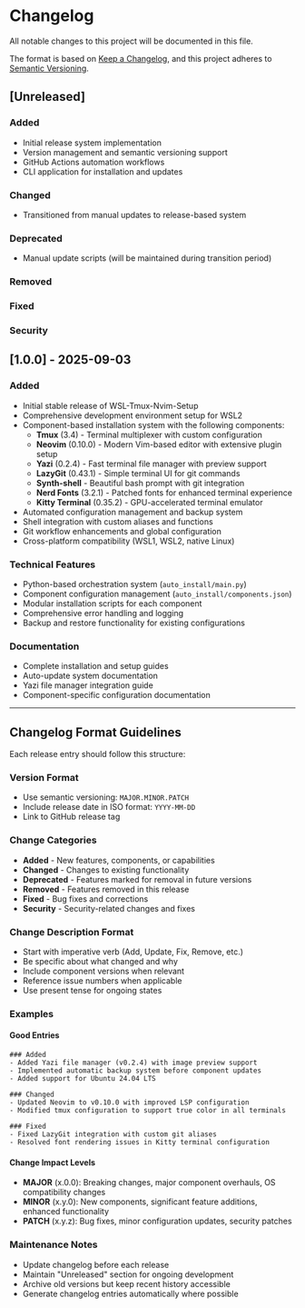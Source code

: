 # Changelog

All notable changes to this project will be documented in this file.

The format is based on [Keep a Changelog](https://keepachangelog.com/en/1.0.0/),
and this project adheres to [Semantic Versioning](https://semver.org/spec/v2.0.0.html).

## [Unreleased]

### Added
- Initial release system implementation
- Version management and semantic versioning support
- GitHub Actions automation workflows
- CLI application for installation and updates

### Changed
- Transitioned from manual updates to release-based system

### Deprecated
- Manual update scripts (will be maintained during transition period)

### Removed

### Fixed

### Security

## [1.0.0] - 2025-09-03

### Added
- Initial stable release of WSL-Tmux-Nvim-Setup
- Comprehensive development environment setup for WSL2
- Component-based installation system with the following components:
  - **Tmux** (3.4) - Terminal multiplexer with custom configuration
  - **Neovim** (0.10.0) - Modern Vim-based editor with extensive plugin setup
  - **Yazi** (0.2.4) - Fast terminal file manager with preview support
  - **LazyGit** (0.43.1) - Simple terminal UI for git commands
  - **Synth-shell** - Beautiful bash prompt with git integration
  - **Nerd Fonts** (3.2.1) - Patched fonts for enhanced terminal experience
  - **Kitty Terminal** (0.35.2) - GPU-accelerated terminal emulator
- Automated configuration management and backup system
- Shell integration with custom aliases and functions
- Git workflow enhancements and global configuration
- Cross-platform compatibility (WSL1, WSL2, native Linux)

### Technical Features
- Python-based orchestration system (`auto_install/main.py`)
- Component configuration management (`auto_install/components.json`)
- Modular installation scripts for each component
- Comprehensive error handling and logging
- Backup and restore functionality for existing configurations

### Documentation
- Complete installation and setup guides
- Auto-update system documentation
- Yazi file manager integration guide
- Component-specific configuration documentation

---

## Changelog Format Guidelines

Each release entry should follow this structure:

### Version Format
- Use semantic versioning: `MAJOR.MINOR.PATCH`
- Include release date in ISO format: `YYYY-MM-DD`
- Link to GitHub release tag

### Change Categories
- **Added** - New features, components, or capabilities
- **Changed** - Changes to existing functionality
- **Deprecated** - Features marked for removal in future versions
- **Removed** - Features removed in this release
- **Fixed** - Bug fixes and corrections
- **Security** - Security-related changes and fixes

### Change Description Format
- Start with imperative verb (Add, Update, Fix, Remove, etc.)
- Be specific about what changed and why
- Include component versions when relevant
- Reference issue numbers when applicable
- Use present tense for ongoing states

### Examples

#### Good Entries
```
### Added
- Added Yazi file manager (v0.2.4) with image preview support
- Implemented automatic backup system before component updates
- Added support for Ubuntu 24.04 LTS

### Changed  
- Updated Neovim to v0.10.0 with improved LSP configuration
- Modified tmux configuration to support true color in all terminals

### Fixed
- Fixed LazyGit integration with custom git aliases
- Resolved font rendering issues in Kitty terminal configuration
```

#### Change Impact Levels
- **MAJOR** (x.0.0): Breaking changes, major component overhauls, OS compatibility changes
- **MINOR** (x.y.0): New components, significant feature additions, enhanced functionality
- **PATCH** (x.y.z): Bug fixes, minor configuration updates, security patches

### Maintenance Notes
- Update changelog before each release
- Maintain "Unreleased" section for ongoing development
- Archive old versions but keep recent history accessible
- Generate changelog entries automatically where possible